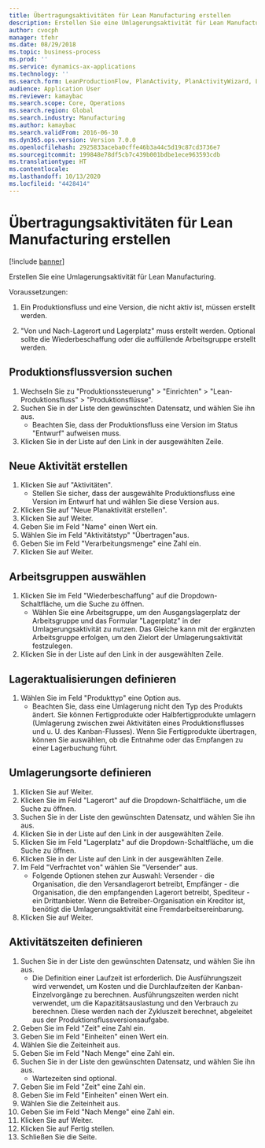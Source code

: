 ```yaml
---
title: Übertragungsaktivitäten für Lean Manufacturing erstellen
description: Erstellen Sie eine Umlagerungsaktivität für Lean Manufacturing.
author: cvocph
manager: tfehr
ms.date: 08/29/2018
ms.topic: business-process
ms.prod: ''
ms.service: dynamics-ax-applications
ms.technology: ''
ms.search.form: LeanProductionFlow, PlanActivity, PlanActivityWizard, LeanWorkCellLookup, InventLocationIdLookup
audience: Application User
ms.reviewer: kamaybac
ms.search.scope: Core, Operations
ms.search.region: Global
ms.search.industry: Manufacturing
ms.author: kamaybac
ms.search.validFrom: 2016-06-30
ms.dyn365.ops.version: Version 7.0.0
ms.openlocfilehash: 2925833aceba0cffe46b3a44c5d19c87cd3736e7
ms.sourcegitcommit: 199848e78df5cb7c439b001bdbe1ece963593cdb
ms.translationtype: HT
ms.contentlocale: 
ms.lasthandoff: 10/13/2020
ms.locfileid: "4428414"
---
```

# <a name="create-transfer-activities-for-lean-manufacturing"></a>Übertragungsaktivitäten für Lean Manufacturing erstellen

[!include [banner](../../includes/banner.md)]

Erstellen Sie eine Umlagerungsaktivität für Lean Manufacturing. 

Voraussetzungen: 

1. Ein Produktionsfluss und eine Version, die nicht aktiv ist, müssen erstellt werden.

2. "Von und Nach-Lagerort und Lagerplatz" muss erstellt werden. Optional sollte die Wiederbeschaffung oder die auffüllende Arbeitsgruppe erstellt werden.


## <a name="find-the-production-flow-version"></a>Produktionsflussversion suchen
1. Wechseln Sie zu "Produktionssteuerung" > "Einrichten" > "Lean-Produktionsfluss" > "Produktionsflüsse".
2. Suchen Sie in der Liste den gewünschten Datensatz, und wählen Sie ihn aus.
    * Beachten Sie, dass der Produktionsfluss eine Version im Status "Entwurf" aufweisen muss.  
3. Klicken Sie in der Liste auf den Link in der ausgewählten Zeile.

## <a name="create-a-new-activity"></a>Neue Aktivität erstellen
1. Klicken Sie auf "Aktivitäten".
    * Stellen Sie sicher, dass der ausgewählte Produktionsfluss eine Version im Entwurf hat und wählen Sie diese Version aus.  
2. Klicken Sie auf "Neue Planaktivität erstellen".
3. Klicken Sie auf Weiter.
4. Geben Sie im Feld "Name" einen Wert ein.
5. Wählen Sie im Feld "Aktivitätstyp" "Übertragen"aus.
6. Geben Sie im Feld "Verarbeitungsmenge" eine Zahl ein.
7. Klicken Sie auf Weiter.

## <a name="select-the-work-cells"></a>Arbeitsgruppen auswählen
1. Klicken Sie im Feld "Wiederbeschaffung" auf die Dropdown-Schaltfläche, um die Suche zu öffnen.
    * Wählen Sie eine Arbeitsgruppe, um den Ausgangslagerplatz der Arbeitsgruppe und das Formular "Lagerplatz" in der Umlagerungsaktivität zu nutzen. Das Gleiche kann mit der ergänzten Arbeitsgruppe erfolgen, um den Zielort der Umlagerungsaktivität festzulegen.  
2. Klicken Sie in der Liste auf den Link in der ausgewählten Zeile.

## <a name="define-the-inventory-updates"></a>Lageraktualisierungen definieren
1. Wählen Sie im Feld "Produkttyp" eine Option aus.
    * Beachten Sie, dass eine Umlagerung nicht den Typ des Produkts ändert. Sie können Fertigprodukte oder Halbfertigprodukte umlagern (Umlagerung zwischen zwei Aktivitäten eines Produktionsflusses und u. U. des Kanban-Flusses).     Wenn Sie Fertigprodukte übertragen, können Sie auswählen, ob die Entnahme oder das Empfangen zu einer Lagerbuchung führt.  

## <a name="define-the-transfer-locations"></a>Umlagerungsorte definieren
1. Klicken Sie auf Weiter.
2. Klicken Sie im Feld "Lagerort" auf die Dropdown-Schaltfläche, um die Suche zu öffnen.
3. Suchen Sie in der Liste den gewünschten Datensatz, und wählen Sie ihn aus.
4. Klicken Sie in der Liste auf den Link in der ausgewählten Zeile.
5. Klicken Sie im Feld "Lagerplatz" auf die Dropdown-Schaltfläche, um die Suche zu öffnen.
6. Klicken Sie in der Liste auf den Link in der ausgewählten Zeile.
7. Im Feld "Verfrachtet von" wählen Sie "Versender" aus.
    * Folgende Optionen stehen zur Auswahl: Versender - die Organisation, die den Versandlagerort betreibt, Empfänger - die Organisation, die den empfangenden Lagerort betreibt, Spediteur - ein Drittanbieter. Wenn die Betreiber-Organisation ein Kreditor ist, benötigt die Umlagerungsaktivität eine Fremdarbeitsereinbarung.  
8. Klicken Sie auf Weiter.

## <a name="define-the-activity-times"></a>Aktivitätszeiten definieren
1. Suchen Sie in der Liste den gewünschten Datensatz, und wählen Sie ihn aus.
    * Die Definition einer Laufzeit ist erforderlich. Die Ausführungszeit wird verwendet, um Kosten und die Durchlaufzeiten der Kanban-Einzelvorgänge zu berechnen. Ausführungszeiten werden nicht verwendet, um die Kapazitätsauslastung und den Verbrauch zu berechnen. Diese werden nach der Zykluszeit berechnet, abgeleitet aus der Produktionsflussversionsaufgabe.  
2. Geben Sie im Feld "Zeit" eine Zahl ein.
3. Geben Sie im Feld "Einheiten" einen Wert ein.
4. Wählen Sie die Zeiteinheit aus.
5. Geben Sie im Feld "Nach Menge" eine Zahl ein.
6. Suchen Sie in der Liste den gewünschten Datensatz, und wählen Sie ihn aus.
    * Wartezeiten sind optional.  
7. Geben Sie im Feld "Zeit" eine Zahl ein.
8. Geben Sie im Feld "Einheiten" einen Wert ein.
9. Wählen Sie die Zeiteinheit aus.
10. Geben Sie im Feld "Nach Menge" eine Zahl ein.
11. Klicken Sie auf Weiter.
12. Klicken Sie auf Fertig stellen.
13. Schließen Sie die Seite.

